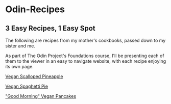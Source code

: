 # Odin-Recipes #
## 3 Easy Recipes, 1 Easy Spot ##

The following are recipes from my mother's cookbooks, passed down to my sister and me.

As part of The Odin Project's Foundations course, I'll be presenting each of them to the viewer
in an easy to navigate website, with each recipe enjoying its own page.

[Vegan Scalloped Pineapple](/recipes/scallopedPineapple.html)

[Vegan Spaghetti Pie](/recipes/spaghettiPie.html)

["Good Morning" Vegan Pancakes](/recipes/goodMorningPancakes.html)